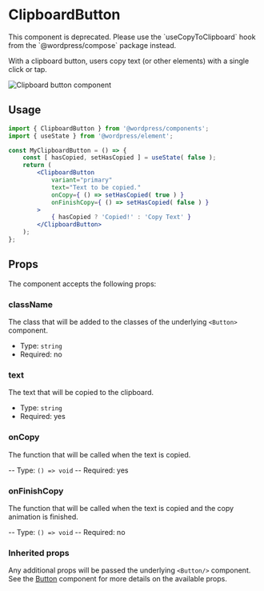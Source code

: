 # ClipboardButton

<div class="callout callout-alert">
This component is deprecated. Please use the `useCopyToClipboard` hook from the `@wordpress/compose` package instead.
</div>

With a clipboard button, users copy text (or other elements) with a single click or tap.

![Clipboard button component](https://wordpress.org/gutenberg/files/2019/07/clipboard-button-2-1.png)

## Usage

```jsx
import { ClipboardButton } from '@wordpress/components';
import { useState } from '@wordpress/element';

const MyClipboardButton = () => {
	const [ hasCopied, setHasCopied ] = useState( false );
	return (
		<ClipboardButton
			variant="primary"
			text="Text to be copied."
			onCopy={ () => setHasCopied( true ) }
			onFinishCopy={ () => setHasCopied( false ) }
		>
			{ hasCopied ? 'Copied!' : 'Copy Text' }
		</ClipboardButton>
	);
};
```

## Props

The component accepts the following props:

### className

The class that will be added to the classes of the underlying `<Button>` component.

- Type: `string`
- Required: no

### text

The text that will be copied to the clipboard.

- Type: `string`
- Required: yes

### onCopy

The function that will be called when the text is copied.

-- Type: `() => void`
-- Required: yes

### onFinishCopy

The function that will be called when the text is copied and the copy animation is finished.

-- Type: `() => void`
-- Required: no

### Inherited props

Any additional props will be passed the underlying `<Button/>` component. See the [Button](/packages/components/src/button/README.md#props) component for more details on the available props.

